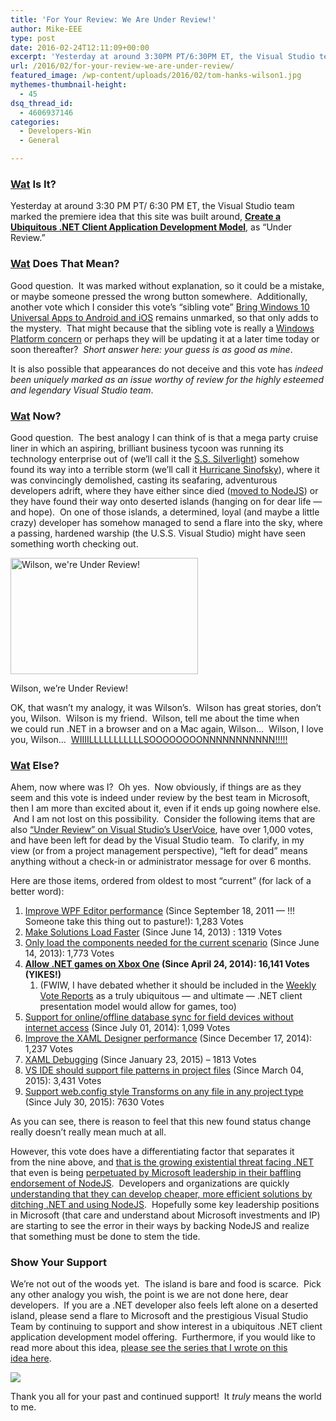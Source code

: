 ```yaml
---
title: 'For Your Review: We Are Under Review!'
author: Mike-EEE
type: post
date: 2016-02-24T12:11:09+00:00
excerpt: 'Yesterday at around 3:30PM PT/6:30PM ET, the Visual Studio team marked the premiere idea upon which this site was founded as "Under Review."  I take a look into what this means.'
url: /2016/02/for-your-review-we-are-under-review/
featured_image: /wp-content/uploads/2016/02/tom-hanks-wilson1.jpg
mythemes-thumbnail-height:
  - 45
dsq_thread_id:
  - 4606937146
categories:
  - Developers-Win
  - General

---
```

### <a href="http://i.imgur.com/AxtzziK.gif" target="_blank">Wat</a> Is It?

Yesterday at around 3:30 PM PT/ 6:30 PM ET, the Visual Studio team marked the premiere idea that this site was built around, **<a href="http://visualstudio.uservoice.com/forums/121579-visual-studio-2015/suggestions/10027638-create-a-ubiquitous-net-client-application-develo" target="_blank">Create a Ubiquitous .NET Client Application Development Model</a>**, as &#8220;Under Review.&#8221;

### <a href="http://littlefun.org/uploads/5217a194c856110b13000006_736.jpg" target="_blank">Wat</a> Does That Mean?

Good question.  It was marked without explanation, so it could be a mistake, or maybe someone pressed the wrong button somewhere.  Additionally, another vote which I consider this vote&#8217;s &#8220;sibling vote&#8221; <a href="http://visualstudio.uservoice.com/forums/121579-visual-studio-2015/suggestions/8912350-bring-windows-10-universal-apps-to-android-and-ios" target="_blank">Bring Windows 10 Universal Apps to Android and iOS</a> remains unmarked, so that only adds to the mystery.  That might because that the sibling vote is really a <a href="http://wpdev.uservoice.com/" target="_blank">Windows Platform concern</a> or perhaps they will be updating it at a later time today or soon thereafter?  _Short answer here: your guess is as good as mine_.

It is also possible that appearances do not deceive and this vote has _indeed been uniquely marked as an issue worthy of review for the highly esteemed and legendary Visual Studio team_.

### <a href="http://i.kinja-img.com/gawker-media/image/upload/nmdsdkbcu7muzpejtto6.jpg" target="_blank">Wat</a> Now?

Good question.  The best analogy I can think of is that a mega party cruise liner in which an aspiring, brilliant business tycoon was running its technology enterprise out of (we&#8217;ll call it the [S.S. Silverlight][1]) somehow found its way into a terrible storm (we&#8217;ll call it <a href="http://news.microsoft.com/2011/04/12/dean-hachamovitch-scott-guthrie-and-steven-sinofsky-mix11-keynote-day-1/" target="_blank">Hurricane Sinofsky</a>), where it was convincingly demolished, casting its seafaring, adventurous developers adrift, where they have either since died ([moved to NodeJS][2]) or they have found their way onto deserted islands (hanging on for dear life &#8212; and hope).  On one of those islands, a determined, loyal (and maybe a little crazy) developer has somehow managed to send a flare into the sky, where a passing, hardened warship (the U.S.S. Visual Studio) might have seen something worth checking out.

<div id="attachment_652" style="width: 310px" class="wp-caption alignright">
  <img class="size-medium wp-image-652" src="/wp-content/uploads/2016/02/tom-hanks-wilson1-300x186.jpg" alt="Wilson, we're Under Review!" width="300" height="186" srcset="/wp-content/uploads/2016/02/tom-hanks-wilson1-300x186.jpg 300w, /wp-content/uploads/2016/02/tom-hanks-wilson1-768x476.jpg 768w, /wp-content/uploads/2016/02/tom-hanks-wilson1-1024x635.jpg 1024w, /wp-content/uploads/2016/02/tom-hanks-wilson1.jpg 1128w" sizes="(max-width: 300px) 100vw, 300px" />
  
  <p class="wp-caption-text">
    Wilson, we&#8217;re Under Review!
  </p>
</div>

OK, that wasn&#8217;t my analogy, it was Wilson&#8217;s.  Wilson has great stories, don&#8217;t you, Wilson.  Wilson is my friend.  Wilson, tell me about the time when we could run .NET in a browser and on a Mac again, Wilson&#8230;  Wilson, I love you, Wilson&#8230;  <a href="https://en.wikipedia.org/wiki/Cast_Away#Wilson_the_volleyball" target="_blank">WIIIILLLLLLLLLLLSOOOOOOOONNNNNNNNNNN!!!!!</a>

### <a href="http://i.imgur.com/8RBIePJ.jpg" target="_blank">Wat</a> Else?

Ahem, now where was I?  Oh yes.  Now obviously, if things are as they seem and this vote is indeed under review by the best team in Microsoft, then I am more than excited about it, even if it ends up going nowhere else.  And I am not lost on this possibility.  Consider the following items that are also <a href="http://visualstudio.uservoice.com/forums/121579-visual-studio-2015/status/452308?page=1" target="_blank">&#8220;Under Review&#8221; on Visual Studio&#8217;s UserVoice</a>, have over 1,000 votes, and have been left for dead by the Visual Studio team.  To clarify, in my view (or from a project management perspective), &#8220;left for dead&#8221; means anything without a check-in or administrator message for over 6 months.

Here are those items, ordered from oldest to most &#8220;current&#8221; (for lack of a better word):

  1. <a href="http://visualstudio.uservoice.com/forums/121579-visual-studio-2015/suggestions/2033727-improve-wpf-editor-performance" target="_blank">Improve WPF Editor performance</a> (Since September 18, 2011 &#8212; !!! Someone take this thing out to pasture!): 1,283 Votes
  2. <a href="http://visualstudio.uservoice.com/forums/121579-visual-studio-2015/suggestions/2197975-make-solutions-load-faster" target="_blank">Make Solutions Load Faster</a> (Since June 14, 2013) : 1319 Votes
  3. <a href="http://visualstudio.uservoice.com/forums/121579-visual-studio-2015/suggestions/2255208-only-load-the-components-needed-for-the-current-sc" target="_blank">Only load the components needed for the current scenario</a> (Since June 14, 2013): 1,773 Votes
  4. **<a href="http://visualstudio.uservoice.com/forums/121579-visual-studio-2015/suggestions/4233646-allow-net-games-on-xbox-one" target="_blank">Allow .NET games on Xbox One</a> (Since April 24, 2014): 16,141 Votes (YIKES!)** 
      1. (FWIW, I have debated whether it should be included in the <a href="/2016/02/weekly-vote-report-for-friday-february-19-2016/" target="_blank">Weekly Vote Reports</a> as a truly ubiquitous &#8212; and ultimate &#8212; .NET client presentation model would allow for games, too)
  5. [Support for online/offline database sync for field devices without internet access][3] (Since July 01, 2014): 1,099 Votes
  6. <a href="http://visualstudio.uservoice.com/forums/121579-visual-studio-2015/suggestions/2204137-improve-the-xaml-designer-performance" target="_blank">Improve the XAML Designer performance</a> (Since December 17, 2014): 1,237 Votes
  7. <a href="http://visualstudio.uservoice.com/forums/121579-visual-studio-2015/suggestions/6736334-xaml-debugging" target="_blank">XAML Debugging</a> (Since January 23, 2015) &#8211; 1813 Votes
  8. <a href="http://visualstudio.uservoice.com/forums/121579-visual-studio-2015/suggestions/4512873-vs-ide-should-support-file-patterns-in-project-fil" target="_blank">VS IDE should support file patterns in project files</a> (Since March 04, 2015): 3,431 Votes
  9. <a href="http://visualstudio.uservoice.com/forums/121579-visual-studio-2015/suggestions/2043217-support-web-config-style-transforms-on-any-file-in" target="_blank">Support web.config style Transforms on any file in any project type</a> (Since July 30, 2015): 7630 Votes

As you can see, there is reason to feel that this new found status change really doesn&#8217;t really mean much at all.

However, this vote does have a differentiating factor that separates it from the nine above, and [that is the growing existential threat facing .NET][4] that even is being [perpetuated by Microsoft leadership in their baffling endorsement of NodeJS][5].  Developers and organizations are quickly [understanding that they can develop cheaper, more efficient solutions by ditching .NET and using NodeJS][2].  Hopefully some key leadership positions in Microsoft (that care and understand about Microsoft investments and IP) are starting to see the error in their ways by backing NodeJS and realize that something must be done to stem the tide.

### Show Your Support

We&#8217;re not out of the woods yet.  The island is bare and food is scarce.  Pick any other analogy you wish, the point is we are not done here, dear developers.  If you are a .NET developer also feels left alone on a deserted island, please send a flare to Microsoft and the prestigious Visual Studio Team by continuing to support and show interest in a ubiquitous .NET client application development model offering.  Furthermore, if you would like to read more about this idea, [please see the series that I wrote on this idea here][6].

<div class="push-button-container"><div class="push-button">
</div><a class="w-inline-block top-lighting" href="http://visualstudio.uservoice.com/forums/121579-visual-studio/suggestions/10027638-create-a-ubiquitous-net-client-application-develo" target="_blank"><div class="glass-insert" data-ix="blink" style="transition: opacity 500ms ease-in-out; opacity: 0;"></div><img class="push-button-vote-text" src="/images/VoteNow.svg" /></a></div>

Thank you all for your past and continued support!  It _truly_ means the world to me.

 [1]: /2015/10/existing-net-client-application-models/#silverlight
 [2]: /2016/02/the-net-to-nodejs-exodus-sound-off/
 [3]: http://visualstudio.uservoice.com/forums/121579-visual-studio-2015/suggestions/2145613-support-for-online-offline-database-sync-for-field
 [4]: /2016/02/how-nodejs-is-dominating-net-in-3-easy-charts/
 [5]: /2015/12/is-net-in-trouble-belated-thoughts-from-connect-2015/
 [6]: /series/bridge-to-dotnet-ubiquity/